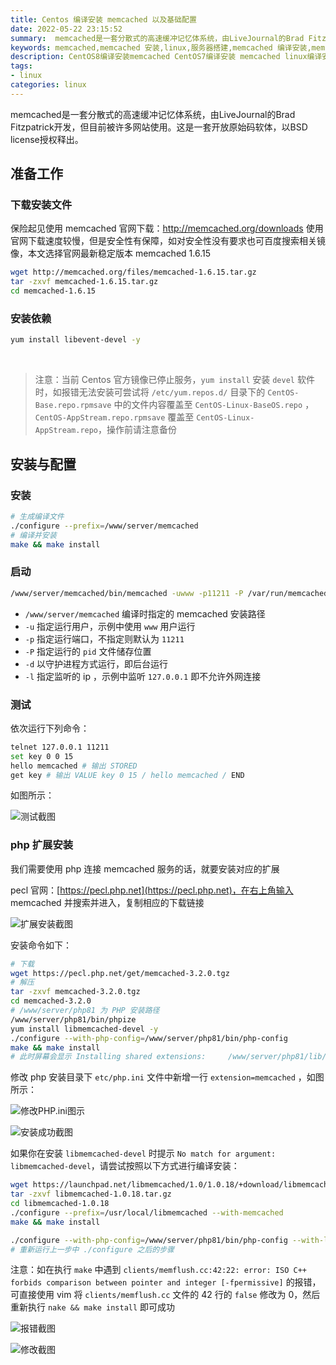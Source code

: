 ```yaml
---
title: Centos 编译安装 memcached 以及基础配置
date: 2022-05-22 23:15:52
summary:  memcached是一套分散式的高速缓冲记忆体系统，由LiveJournal的Brad Fitzpatrick开发，但目前被许多网站使用。这是一套开放原始码软体，以BSD license授权释出。
keywords: memcached,memcached 安装,linux,服务器搭建,memcached 编译安装,memcached配置,php配置memcached
description: CentOS8编译安装memcached CentOS7编译安装 memcached linux编译安装memcached 本篇文章将采用源代码编译的方式安装memcached数据库，并介绍memcached的基本设置，以及 php 扩展的安装，采用源码编译方式安装，并配置开机启动脚本。
tags:
- linux
categories: linux
---
```


memcached是一套分散式的高速缓冲记忆体系统，由LiveJournal的Brad Fitzpatrick开发，但目前被许多网站使用。这是一套开放原始码软体，以BSD license授权释出。

## 准备工作

### 下载安装文件

保险起见使用 memcached 官网下载：http://memcached.org/downloads
使用官网下载速度较慢，但是安全性有保障，如对安全性没有要求也可百度搜索相关镜像，本文选择官网最新稳定版本 memcached 1.6.15

```bash
wget http://memcached.org/files/memcached-1.6.15.tar.gz
tar -zxvf memcached-1.6.15.tar.gz
cd memcached-1.6.15
```

### 安装依赖

```bash
yum install libevent-devel -y
```

<br>

> 注意：当前 Centos 官方镜像已停止服务，`yum install` 安装 `devel` 软件时，如报错无法安装可尝试将 `/etc/yum.repos.d/` 目录下的 `CentOS-Base.repo.rpmsave` 中的文件内容覆盖至 `CentOS-Linux-BaseOS.repo` ，`CentOS-AppStream.repo.rpmsave` 覆盖至 `CentOS-Linux-AppStream.repo`，操作前请注意备份

## 安装与配置

### 安装

```bash
# 生成编译文件
./configure --prefix=/www/server/memcached
# 编译并安装
make && make install
```

### 启动

```bash
/www/server/memcached/bin/memcached -uwww -p11211 -P /var/run/memcached.pid -d -l127.0.0.1
```

- `/www/server/memcached` 编译时指定的 memcached 安装路径
- `-u` 指定运行用户，示例中使用 `www` 用户运行
- `-p` 指定运行端口，不指定则默认为 `11211`
- `-P` 指定运行的 `pid` 文件储存位置 
- `-d` 以守护进程方式运行，即后台运行
- `-l` 指定监听的 ip ，示例中监听 `127.0.0.1` 即不允许外网连接

### 测试

依次运行下列命令：

```bash
telnet 127.0.0.1 11211
set key 0 0 15
hello memcached # 输出 STORED
get key # 输出 VALUE key 0 15 / hello memcached / END
```

如图所示：

![测试截图](http://cdn.codeover.cn/img/image-20220520234722981.png-imageFop)

### php 扩展安装

我们需要使用 php 连接 memcached 服务的话，就要安装对应的扩展

pecl 官网：[https://pecl.php.net](https://pecl.php.net)，在右上角输入 memcached 并搜索并进入，复制相应的下载链接

![扩展安装截图](http://cdn.codeover.cn/img/image-20220521225539313.png-imageFop)

安装命令如下：

```bash
# 下载
wget https://pecl.php.net/get/memcached-3.2.0.tgz
# 解压
tar -zxvf memcached-3.2.0.tgz
cd memcached-3.2.0
# /www/server/php81 为 PHP 安装路径
/www/server/php81/bin/phpize
yum install libmemcached-devel -y
./configure --with-php-config=/www/server/php81/bin/php-config
make && make install
# 此时屏幕会显示 Installing shared extensions:     /www/server/php81/lib/php/extensions/no-debug-non-zts-20210902/
```

修改 php 安装目录下 `etc/php.ini` 文件中新增一行 `extension=memcached` ，如图所示：

![修改PHP.ini图示](http://cdn.codeover.cn/img/image-20220522223958549.png-imageFop)

![安装成功截图](http://cdn.codeover.cn/img/image-20220522224235937.png-imageFop)

如果你在安装 `libmemcached-devel` 时提示 `No match for argument: libmemcached-devel`，请尝试按照以下方式进行编译安装：

```bash
wget https://launchpad.net/libmemcached/1.0/1.0.18/+download/libmemcached-1.0.18.tar.gz
tar -zxvf libmemcached-1.0.18.tar.gz
cd libmemcached-1.0.18
./configure --prefix=/usr/local/libmemcached --with-memcached
make && make install

./configure --with-php-config=/www/server/php81/bin/php-config --with-libmemcached-dir=/usr/local/libmemcached --disable-memcached-sasl
# 重新运行上一步中 ./configure 之后的步骤
```

注意：如在执行 `make` 中遇到 `clients/memflush.cc:42:22: error: ISO C++ forbids comparison between pointer and integer [-fpermissive]` 的报错，可直接使用 vim 将 `clients/memflush.cc` 文件的 42 行的 `false` 修改为 0，然后重新执行 `nake && make install` 即可成功

![报错截图](http://cdn.codeover.cn/img/image-20220522220846044.png-imageFop)

![修改截图](http://cdn.codeover.cn/img/image-20220522221346542.png-imageFop)